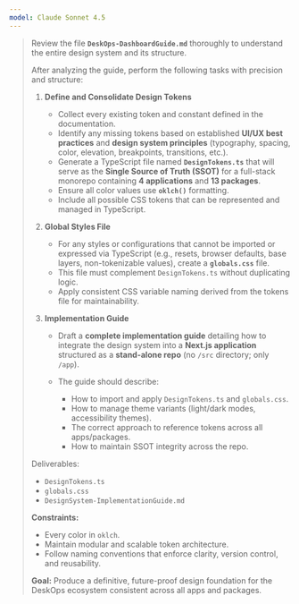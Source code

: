 ```yaml
---
model: Claude Sonnet 4.5
---
```


> Review the file **`DeskOps-DashboardGuide.md`** thoroughly to understand the entire design system and its structure.
>
> After analyzing the guide, perform the following tasks with precision and structure:
>
> 1. **Define and Consolidate Design Tokens**
>
>    - Collect every existing token and constant defined in the documentation.
>    - Identify any missing tokens based on established **UI/UX best practices** and **design system principles** (typography, spacing, color, elevation, breakpoints, transitions, etc.).
>    - Generate a TypeScript file named **`DesignTokens.ts`** that will serve as the **Single Source of Truth (SSOT)** for a full-stack monorepo containing **4 applications** and **13 packages**.
>    - Ensure all color values use **`oklch()`** formatting.
>    - Include all possible CSS tokens that can be represented and managed in TypeScript.
>
> 2. **Global Styles File**
>
>    - For any styles or configurations that cannot be imported or expressed via TypeScript (e.g., resets, browser defaults, base layers, non-tokenizable values), create a **`globals.css`** file.
>    - This file must complement `DesignTokens.ts` without duplicating logic.
>    - Apply consistent CSS variable naming derived from the tokens file for maintainability.
>
> 3. **Implementation Guide**
>
>    - Draft a **complete implementation guide** detailing how to integrate the design system into a **Next.js application** structured as a **stand-alone repo** (no `/src` directory; only `/app`).
>    - The guide should describe:
>
>      - How to import and apply `DesignTokens.ts` and `globals.css`.
>      - How to manage theme variants (light/dark modes, accessibility themes).
>      - The correct approach to reference tokens across all apps/packages.
>      - How to maintain SSOT integrity across the repo.
>
> Deliverables:
>
> - `DesignTokens.ts`
> - `globals.css`
> - `DesignSystem-ImplementationGuide.md`
>
> **Constraints:**
>
> - Every color in `oklch`.
> - Maintain modular and scalable token architecture.
> - Follow naming conventions that enforce clarity, version control, and reusability.
>
> **Goal:** Produce a definitive, future-proof design foundation for the DeskOps ecosystem consistent across all apps and packages.
